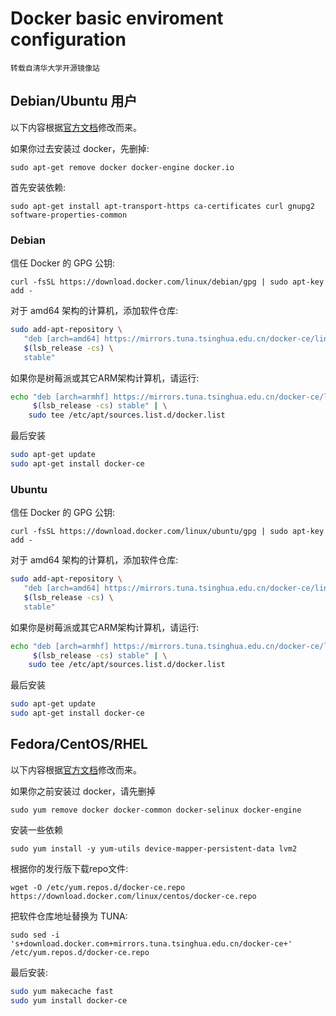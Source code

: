 # Docker basic enviroment configuration

    转载自清华大学开源镜像站

## Debian/Ubuntu 用户
以下内容根据[官方文档](https://docs.docker.com/engine/installation/linux/docker-ce/debian/)修改而来。

如果你过去安装过 docker，先删掉:

```sudo apt-get remove docker docker-engine docker.io```

首先安装依赖:

```sudo apt-get install apt-transport-https ca-certificates curl gnupg2 software-properties-common```

### Debian 

信任 Docker 的 GPG 公钥:

```curl -fsSL https://download.docker.com/linux/debian/gpg | sudo apt-key add -```

对于 amd64 架构的计算机，添加软件仓库:

```bash
sudo add-apt-repository \
   "deb [arch=amd64] https://mirrors.tuna.tsinghua.edu.cn/docker-ce/linux/debian \
   $(lsb_release -cs) \
   stable"
```

如果你是树莓派或其它ARM架构计算机，请运行:

```bash
echo "deb [arch=armhf] https://mirrors.tuna.tsinghua.edu.cn/docker-ce/linux/debian \
     $(lsb_release -cs) stable" | \
    sudo tee /etc/apt/sources.list.d/docker.list
```
最后安装

```bash
sudo apt-get update
sudo apt-get install docker-ce
```

### Ubuntu

信任 Docker 的 GPG 公钥:

```curl -fsSL https://download.docker.com/linux/ubuntu/gpg | sudo apt-key add -```

对于 amd64 架构的计算机，添加软件仓库:

```bash
sudo add-apt-repository \
   "deb [arch=amd64] https://mirrors.tuna.tsinghua.edu.cn/docker-ce/linux/ubuntu \
   $(lsb_release -cs) \
   stable"
```

如果你是树莓派或其它ARM架构计算机，请运行:

```bash
echo "deb [arch=armhf] https://mirrors.tuna.tsinghua.edu.cn/docker-ce/linux/ubuntu \
     $(lsb_release -cs) stable" | \
    sudo tee /etc/apt/sources.list.d/docker.list
```

最后安装

```bash
sudo apt-get update
sudo apt-get install docker-ce
```
## Fedora/CentOS/RHEL

以下内容根据[官方文档](https://docs.docker.com/engine/installation/linux/docker-ce/centos/)修改而来。

如果你之前安装过 docker，请先删掉

```sudo yum remove docker docker-common docker-selinux docker-engine```

安装一些依赖

```sudo yum install -y yum-utils device-mapper-persistent-data lvm2```

根据你的发行版下载repo文件:  

```wget -O /etc/yum.repos.d/docker-ce.repo https://download.docker.com/linux/centos/docker-ce.repo```

把软件仓库地址替换为 TUNA:

```sudo sed -i 's+download.docker.com+mirrors.tuna.tsinghua.edu.cn/docker-ce+' /etc/yum.repos.d/docker-ce.repo```

最后安装:
```bash
sudo yum makecache fast
sudo yum install docker-ce
```